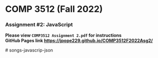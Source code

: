 # COMP 3512 (Fall 2022)
### Assignment #2: JavaScript

**Please view `COMP3512 Assignment 2.pdf` for instructions** <br>
**GitHub Pages link https://jpope229.github.io/COMP3512F2022Asg2/**
  
#   s o n g s - j a v a s c r i p - j s o n  
 